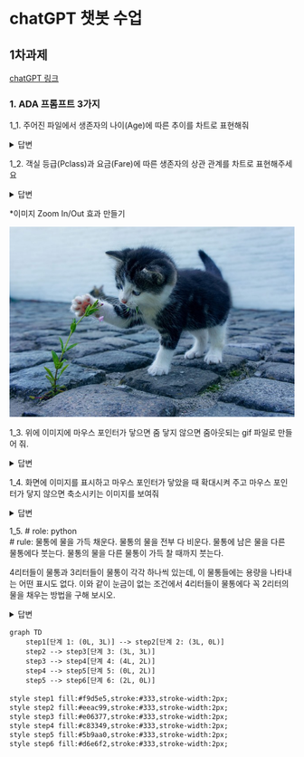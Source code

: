 # chatGPT 챗봇 수업
## 1차과제 
[chatGPT 링크](https://chat.openai.com/share/222fcab0-b140-4f57-886f-8e593fff0649)
### 1. ADA 프롬프트 3가지 
1_1. 주어진 파일에서 생존자의 나이(Age)에 따른 추이를 차트로 표현해줘

<details>
  <summary>답변</summary>
먼저, 주어진 파일을 확인하고 데이터를 로드하겠습니다.
  
```python
import pandas as pd

# Load the data from the provided CSV file

titanic_data = pd.read_csv("‪titanic.csv")
titanic_data.head()
```
```
RESULT
   PassengerId  Survived  Pclass  \
0            1         0       3   
1            2         1       1   
2            3         1       3   
3            4         1       1   
4            5         0       3   

                                                Name     Sex   Age  SibSp  \
0                            Braund, Mr. Owen Harris    male  22.0      1   
1  Cumings, Mrs. John Bradley (Florence Briggs Th...  female  38.0      1   
2                             Heikkinen, Miss. Laina  female  26.0      0   
3       Futrelle, Mrs. Jacques Heath (Lily May Peel)  female  35.0      1   
4                           Allen, Mr. William Henry    male  35.0      0   

   Parch            Ticket     Fare Cabin Embarked  
0      0         A/5 21171   7.2500   NaN        S  
1      0          PC 17599  71.2833   C85        C  
2      0  STON/O2. 3101282   7.9250   NaN        S  
3      0            113803  53.1000  C123        S  
4      0            373450   8.0500   NaN        S  
```


데이터가 로드되었습니다. 

생존자의 나이에 따른 추이를 차트로 표현하기 위해 다음과 같은 단계를 진행하겠습니다:

1. 생존자 데이터만 필터링합니다.
2. 나이에 따라 데이터를 정렬하고 분포를 차트로 표현합니다.

이제 차트를 작성하겠습니다.

```python
import matplotlib.pyplot as plt

# Filter the data for survivors only
survivors_data = titanic_data[titanic_data["Survived"] == 1]

# Plotting the age distribution of survivors
plt.figure(figsize=(10, 6))
plt.hist(survivors_data["Age"].dropna(), bins=30, edgecolor="k", alpha=0.7)
plt.title("Age Distribution of Titanic Survivors")
plt.xlabel("Age")
plt.ylabel("Number of Survivors")
plt.grid(True, which="both", linestyle="--", linewidth=0.5)
plt.show()
```

![차트보기](타이타닉_생존자.png)

여기서 보시는 바와 같이, 타이타닉의 생존자들의 나이 분포 차트입니다. 

차트를 분석해보면, 20대 초반의 생존자 수가 가장 많았음을 알 수 있습니다. 그리고 아이들(10세 미만)의 생존률도 상대적으로 높은 편입니다. 이외에도 다양한 연령대에서의 생존자들이 분포되어 있음을 확인할 수 있습니다.
</details>

1_2. 객실 등급(Pclass)과 요금(Fare)에 따른 생존자의 상관 관계를 차트로 표현해주세요

<details>
  <summary>답변</summary>
객실 등급(Pclass)과 요금(Fare)에 따른 생존자의 상관 관계를 시각화하기 위해, 산점도(scatter plot)를 사용하겠습니다. 이를 통해 각 객실 등급에서의 요금 분포와 그에 따른 생존 여부를 한눈에 파악할 수 있습니다.

산점도에는 다음과 같은 정보를 포함시키겠습니다:

1. x축: 객실 등급(Pclass)
2. y축: 요금(Fare)
3. 점의 색상: 생존 여부 (생존: 녹색, 사망: 빨간색)

이제 해당 차트를 작성하겠습니다.
```python
# Plotting the relationship between Pclass, Fare and Survival status
plt.figure(figsize=(12, 8))
colors = {0: "red", 1: "green"}

# Scatter plot
plt.scatter(titanic_data["Pclass"], titanic_data["Fare"], c=titanic_data["Survived"].apply(lambda x: colors[x]), alpha=0.5)

# Title and labels
plt.title("Relationship between Pclass, Fare and Survival Status")
plt.xlabel("Pclass")
plt.ylabel("Fare")
plt.xticks([1, 2, 3], ["1st Class", "2nd Class", "3rd Class"])
plt.grid(True, which="both", linestyle="--", linewidth=0.5)

# Legend
from matplotlib.lines import Line2D
legend_elements = [Line2D([0], [0], marker='o', color='w', markerfacecolor='green', markersize=10, label='Survived'),
                   Line2D([0], [0], marker='o', color='w', markerfacecolor='red', markersize=10, label='Not Survived')]
plt.legend(handles=legend_elements, loc="upper left")

plt.show()
```
![차트 보기](타이타닉_생존자_객실등급.png)

차트에서 다음과 같은 관찰을 할 수 있습니다:

1. **1등급 객실**: 높은 요금을 지불한 승객들이 주로 이 객실에 있습니다. 생존자의 비율이 상대적으로 높은 것으로 보입니다.
2. **2등급과 3등급 객실**: 요금의 분포가 낮습니다. 특히 3등급 객실은 많은 승객들이 낮은 요금을 지불했으며, 생존자의 비율이 낮은 것으로 보입니다.

요약하면, 높은 요금을 지불한 승객들, 특히 1등급 객실의 승객들은 생존 확률이 더 높았던 것으로 판단됩니다.
</details>


*이미지 Zoom In/Out 효과 만들기

![업로드 이미지](cat-2536662_640.jpg)

1_3. 위에 이미지에 마우스 포인터가 닿으면 줌 닿지 않으면 줌아웃되는 gif 파일로 만들어 줘.

<details>
  <summary>답변</summary>
마우스 포인터가 이미지에 닿았을 때 줌되고, 닿지 않았을 때 줌아웃되는 GIF 파일을 만들기 위해서, 다음과 같은 절차를 따르겠습니다:

1. 원본 이미지를 로드합니다.
2. 줌된 이미지 버전을 생성합니다.
3. 두 이미지를 번갈아가며 표시하는 GIF를 생성합니다.

먼저, 원본 이미지를 로드하고 줌된 이미지 버전을 생성하겠습니다.

```python
from PIL import Image

# Load the image
img = Image.open("/mnt/data/cat-2536662_640.jpg")

# Create a zoomed version of the image
zoom_factor = 1.2
width, height = img.size
zoomed_img = img.crop((
    width * (1 - zoom_factor) / 2,
    height * (1 - zoom_factor) / 2,
    width * (1 + zoom_factor) / 2,
    height * (1 + zoom_factor) / 2
)).resize((width, height), Image.ANTIALIAS)

img, zoomed_img
```

```RESULT
RESULT
(<PIL.JpegImagePlugin.JpegImageFile image mode=RGB size=640x426 at 0x7EA1441A1A30>,
 <PIL.Image.Image image mode=RGB size=640x426 at 0x7EA14410AD90>)
```

원본 이미지와 줌된 이미지 버전을 성공적으로 생성했습니다. 

이제 두 이미지를 번갈아 가며 표시하는 GIF를 생성하겠습니다.
```python
from PIL import ImageSequence

# Create a GIF with the two images
gif_path = "/mnt/data/zoom_effect.gif"
img.save(
    gif_path,
    append_images=[zoomed_img],
    save_all=True,
    duration=[1000, 1000],  # Show each image for 1 second
    loop=0  # Loop indefinitely
)

gif_path
```

```RESULT
'/mnt/data/zoom_effect.gif'
```

GIF 파일이 성공적으로 생성되었습니다!

![결과](zoom_effect.gif)

다음 [링크](sandbox:/mnt/data/zoom_effect.gif)를 클릭하여 GIF 파일을 다운로드하실 수 있습니다: [zoom_effect.gif 다운로드](sandbox:/mnt/data/zoom_effect.gif)

</details>

1_4. 화면에 이미지를 표시하고 마우스 포인터가 닿았을 때 확대시켜 주고 마우스 포인터가 닿지 않으면 축소시키는 이미지를 보여줘

<details>
  <summary>답변</summary>
죄송합니다. 이 환경에서 마우스 포인터 이벤트에 따라 이미지를 동적으로 확대/축소하는 기능을 직접 구현하고 표시하는 것은 지원하지 않습니다.

하지만 HTML, CSS, JavaScript를 사용하여 웹 페이지에서 이러한 기능을 구현하는 것은 가능합니다. 필요하시다면 해당 코드를 제공해드릴 수 있습니다.

추가질문 : 코드를 제공해줘

물론이죠! 

아래는 HTML, CSS, 그리고 JavaScript를 사용하여 마우스 포인터가 이미지에 닿았을 때 이미지를 확대하고, 마우스 포인터가 이미지에서 벗어났을 때 이미지를 원래 크기로 되돌리는 기능을 구현한 코드입니다:

```html
<!DOCTYPE html>
<html lang="en">
<head>
    <meta charset="UTF-8">
    <meta name="viewport" content="width=device-width, initial-scale=1.0">
    <title>Image Zoom on Hover</title>
    <style>
        #zoomable-image {
            transition: transform 0.3s ease;
            width: 300px;
        }

        #image-container:hover #zoomable-image {
            transform: scale(1.2);
        }
    </style>
</head>
<body>
    <div id="image-container">
        <img id="zoomable-image" src="path_to_your_image.jpg" alt="Zoomable Image">
    </div>

    <script>
        const imageContainer = document.getElementById("image-container");
        const zoomableImage = document.getElementById("zoomable-image");

        imageContainer.addEventListener("mouseover", () => {
            zoomableImage.style.transform = "scale(1.2)";
        });

        imageContainer.addEventListener("mouseout", () => {
            zoomableImage.style.transform = "scale(1)";
        });
    </script>
</body>
</html>
```

위 코드에서 `path_to_your_image.jpg`를 원하는 이미지 경로로 교체하세요. 

이 코드는 이미지에 마우스 포인터를 올리면 이미지가 확대되고, 마우스 포인터가 이미지 밖으로 나가면 이미지가 원래 크기로 돌아오게 됩니다. CSS의 `transition` 속성을 사용하여 확대/축소 효과에 부드러운 애니메이션을 적용했습니다.
</details>

1_5. # role: python </br># rule: 물통에 물을 가득 채운다. 물통의 물을 전부 다 비운다. 물통에 남은 물을 다른 물통에다 붓는다. 물통의 물을 다른 물통이 가득 찰 때까지 붓는다.

4리터들이 물통과 3리터들이 물통이 각각 하나씩 있는데, 이 물통들에는 용량을 나타내는 어떤 표시도 없다. 이와 같이 눈금이 없는 조건에서 4리터들이 물통에다 꼭 2리터의 물을 채우는 방법을 구해 보시오.

<details>
  <summary>답변</summary>

```python
def measure_water():
    # Initialize the bottles
    four_liter_bottle = 0
    three_liter_bottle = 0

    # Fill the 3-liter bottle to the top
    three_liter_bottle = 3

    # Pour water from the 3-liter bottle into the 4-liter bottle
    four_liter_bottle += three_liter_bottle
    three_liter_bottle = 0

    # Fill the 3-liter bottle to the top again
    three_liter_bottle = 3

    # Pour water from the 3-liter bottle into the 4-liter bottle until it's full
    remaining_space_in_4_liter = 4 - four_liter_bottle
    four_liter_bottle = 4
    three_liter_bottle -= remaining_space_in_4_liter

    return four_liter_bottle, three_liter_bottle

four_liter, three_liter = measure_water()
four_liter, three_liter
```

죄송합니다. 코드 실행 도중에 문제가 발생한 것 같습니다. 다시 시도하겠습니다.

물통 문제를 다시 풀어보겠습니다.

```python
def measure_water():
    steps = []

    # Initial state
    four_liter_bottle = 0
    three_liter_bottle = 0

    # Step 1: Fill the 3-liter bottle to the top
    three_liter_bottle = 3
    steps.append(("Fill 3L bottle", four_liter_bottle, three_liter_bottle))

    # Step 2: Pour water from the 3-liter bottle into the 4-liter bottle
    four_liter_bottle += three_liter_bottle
    three_liter_bottle = 0
    steps.append(("Pour 3L bottle into 4L bottle", four_liter_bottle, three_liter_bottle))

    # Step 3: Fill the 3-liter bottle to the top again
    three_liter_bottle = 3
    steps.append(("Fill 3L bottle again", four_liter_bottle, three_liter_bottle))

    # Step 4: Pour water from the 3-liter bottle into the 4-liter bottle until it's full
    remaining_space_in_4_liter = 4 - four_liter_bottle
    four_liter_bottle = 4
    three_liter_bottle -= remaining_space_in_4_liter
    steps.append(("Pour 3L bottle into 4L bottle until 4L is full", four_liter_bottle, three_liter_bottle))

    return steps

steps = measure_water()
steps
```

```RESULT
[('Fill 3L bottle', 0, 3),
 ('Pour 3L bottle into 4L bottle', 3, 0),
 ('Fill 3L bottle again', 3, 3),
 ('Pour 3L bottle into 4L bottle until 4L is full', 4, 2)]
```

위의 절차에 따라 4리터 물통에 정확히 2리터의 물을 채울 수 있습니다. 다음은 각 단계별 설명입니다:

1. 3리터 물통을 가득 채운다. (0L, 3L)
2. 3리터 물통의 물을 4리터 물통에 붓는다. (3L, 0L)
3. 3리터 물통을 다시 가득 채운다. (3L, 3L)
4. 3리터 물통의 물을 4리터 물통에 붓는다. 이 때, 4리터 물통은 3리터만 채워져 있으므로 1리터만 추가로 받을 수 있다. 결과적으로 3리터 물통에는 2리터의 물이 남게 된다. (4L, 2L)

따라서, 4리터 물통에는 4리터의 물이 가득 차 있고, 3리터 물통에는 2리터의 물이 남게 됩니다.
</details>

```mermaid
graph TD
    step1[단계 1: (0L, 3L)] --> step2[단계 2: (3L, 0L)]
    step2 --> step3[단계 3: (3L, 3L)]
    step3 --> step4[단계 4: (4L, 2L)]
    step4 --> step5[단계 5: (0L, 2L)]
    step5 --> step6[단계 6: (2L, 0L)]

style step1 fill:#f9d5e5,stroke:#333,stroke-width:2px;
style step2 fill:#eeac99,stroke:#333,stroke-width:2px;
style step3 fill:#e06377,stroke:#333,stroke-width:2px;
style step4 fill:#c83349,stroke:#333,stroke-width:2px;
style step5 fill:#5b9aa0,stroke:#333,stroke-width:2px;
style step6 fill:#d6e6f2,stroke:#333,stroke-width:2px;
```

